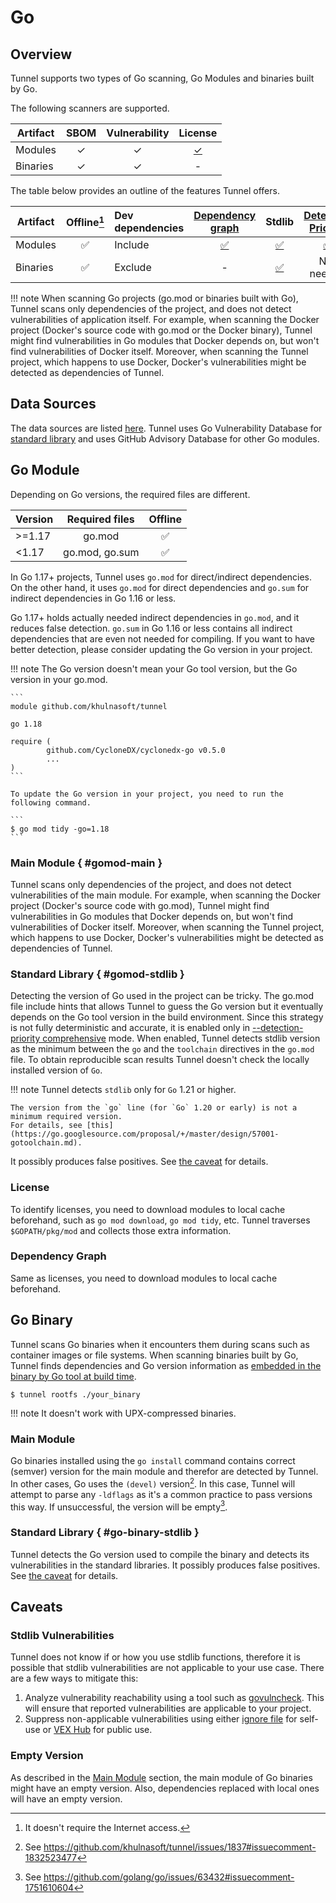 # Go

## Overview

Tunnel supports two types of Go scanning, Go Modules and binaries built by Go.

The following scanners are supported.

| Artifact | SBOM | Vulnerability |    License    |
| -------- | :--: | :-----------: | :-----------: |
| Modules  |  ✓   |       ✓       | [✓](#license) |
| Binaries |  ✓   |       ✓       |       -       |

The table below provides an outline of the features Tunnel offers.

| Artifact | Offline[^1] | Dev dependencies | [Dependency graph][dependency-graph] |         Stdlib          | [Detection Priority][detection-priority] |
| -------- | :---------: | :--------------- | :----------------------------------: | :---------------------: | :--------------------------------------: |
| Modules  |     ✅      | Include          |       [✅](#dependency-graph)        |   [✅](#gomod-stdlib)   |           [✅](#gomod-stdlib)            |
| Binaries |     ✅      | Exclude          |                  -                   | [✅](#go-binary-stdlib) |                Not needed                |

!!! note
When scanning Go projects (go.mod or binaries built with Go), Tunnel scans only dependencies of the project, and does not detect vulnerabilities of application itself.
For example, when scanning the Docker project (Docker's source code with go.mod or the Docker binary), Tunnel might find vulnerabilities in Go modules that Docker depends on, but won't find vulnerabilities of Docker itself. Moreover, when scanning the Tunnel project, which happens to use Docker, Docker's vulnerabilities might be detected as dependencies of Tunnel.

## Data Sources

The data sources are listed [here](../../scanner/vulnerability.md#langpkg-data-sources).
Tunnel uses Go Vulnerability Database for [standard library](https://pkg.go.dev/std) and uses GitHub Advisory Database for other Go modules.

## Go Module

Depending on Go versions, the required files are different.

| Version | Required files | Offline |
| ------- | :------------: | :-----: |
| \>=1.17 |     go.mod     |   ✅    |
| <1.17   | go.mod, go.sum |   ✅    |

In Go 1.17+ projects, Tunnel uses `go.mod` for direct/indirect dependencies.
On the other hand, it uses `go.mod` for direct dependencies and `go.sum` for indirect dependencies in Go 1.16 or less.

Go 1.17+ holds actually needed indirect dependencies in `go.mod`, and it reduces false detection.
`go.sum` in Go 1.16 or less contains all indirect dependencies that are even not needed for compiling.
If you want to have better detection, please consider updating the Go version in your project.

!!! note
The Go version doesn't mean your Go tool version, but the Go version in your go.mod.

    ```
    module github.com/khulnasoft/tunnel

    go 1.18

    require (
            github.com/CycloneDX/cyclonedx-go v0.5.0
            ...
    )
    ```

    To update the Go version in your project, you need to run the following command.

    ```
    $ go mod tidy -go=1.18
    ```

### Main Module { #gomod-main }

Tunnel scans only dependencies of the project, and does not detect vulnerabilities of the main module.
For example, when scanning the Docker project (Docker's source code with go.mod), Tunnel might find vulnerabilities in Go modules that Docker depends on, but won't find vulnerabilities of Docker itself.
Moreover, when scanning the Tunnel project, which happens to use Docker, Docker's vulnerabilities might be detected as dependencies of Tunnel.

### Standard Library { #gomod-stdlib }

Detecting the version of Go used in the project can be tricky.
The go.mod file include hints that allows Tunnel to guess the Go version but it eventually depends on the Go tool version in the build environment.
Since this strategy is not fully deterministic and accurate, it is enabled only in [--detection-priority comprehensive][detection-priority] mode.
When enabled, Tunnel detects stdlib version as the minimum between the `go` and the `toolchain` directives in the `go.mod` file.
To obtain reproducible scan results Tunnel doesn't check the locally installed version of `Go`.

!!! note
Tunnel detects `stdlib` only for `Go` 1.21 or higher.

    The version from the `go` line (for `Go` 1.20 or early) is not a minimum required version.
    For details, see [this](https://go.googlesource.com/proposal/+/master/design/57001-gotoolchain.md).

It possibly produces false positives.
See [the caveat](#stdlib-vulnerabilities) for details.

### License

To identify licenses, you need to download modules to local cache beforehand, such as `go mod download`, `go mod tidy`, etc.
Tunnel traverses `$GOPATH/pkg/mod` and collects those extra information.

### Dependency Graph

Same as licenses, you need to download modules to local cache beforehand.

## Go Binary

Tunnel scans Go binaries when it encounters them during scans such as container images or file systems.
When scanning binaries built by Go, Tunnel finds dependencies and Go version information as [embedded in the binary by Go tool at build time](https://tip.golang.org/doc/go1.18#go-version).

```
$ tunnel rootfs ./your_binary
```

!!! note
It doesn't work with UPX-compressed binaries.

### Main Module

Go binaries installed using the `go install` command contains correct (semver) version for the main module and therefor are detected by Tunnel.
In other cases, Go uses the `(devel)` version[^2].
In this case, Tunnel will attempt to parse any `-ldflags` as it's a common practice to pass versions this way.
If unsuccessful, the version will be empty[^3].

### Standard Library { #go-binary-stdlib }

Tunnel detects the Go version used to compile the binary and detects its vulnerabilities in the standard libraries.
It possibly produces false positives.
See [the caveat](#stdlib-vulnerabilities) for details.

## Caveats

### Stdlib Vulnerabilities

Tunnel does not know if or how you use stdlib functions, therefore it is possible that stdlib vulnerabilities are not applicable to your use case.
There are a few ways to mitigate this:

1. Analyze vulnerability reachability using a tool such as [govulncheck](https://pkg.go.dev/golang.org/x/vuln/cmd/govulncheck). This will ensure that reported vulnerabilities are applicable to your project.
2. Suppress non-applicable vulnerabilities using either [ignore file](../../configuration/filtering.md) for self-use or [VEX Hub](../../supply-chain/vex/repo.md) for public use.

### Empty Version

As described in the [Main Module](#gomod-main) section, the main module of Go binaries might have an empty version.
Also, dependencies replaced with local ones will have an empty version.

[^1]: It doesn't require the Internet access.
[^2]: See https://github.com/khulnasoft/tunnel/issues/1837#issuecomment-1832523477
[^3]: See https://github.com/golang/go/issues/63432#issuecomment-1751610604

[dependency-graph]: ../../configuration/reporting.md#show-origins-of-vulnerable-dependencies
[toolchain]: https://go.dev/doc/toolchain
[detection-priority]: ../../scanner/vulnerability.md#detection-priority
